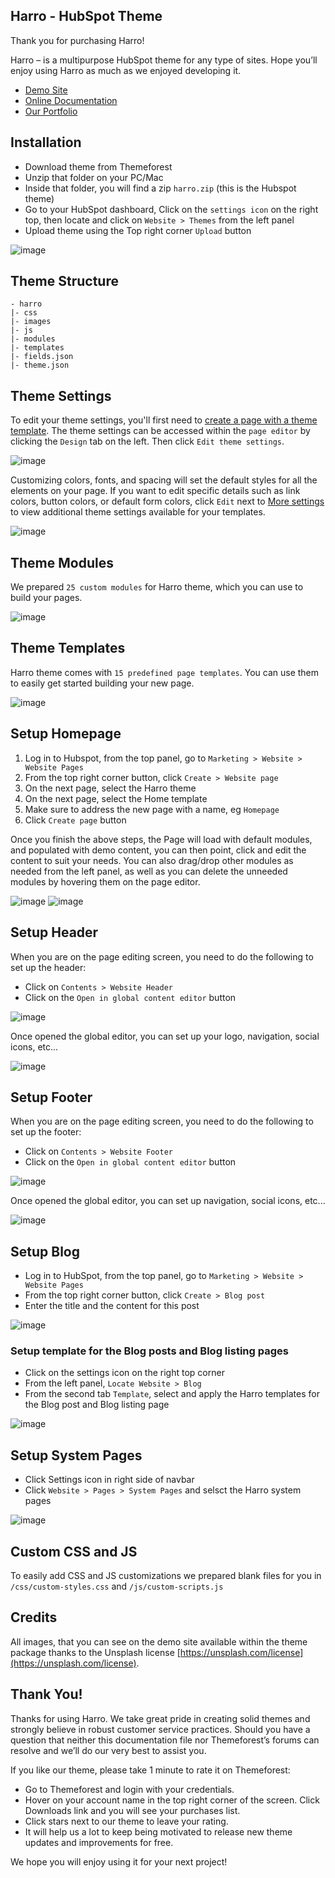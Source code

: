 ## Harro - HubSpot Theme

Thank you for purchasing Harro!

Harro – is a multipurpose HubSpot theme for any type of sites. Hope you’ll enjoy using Harro as much as we enjoyed developing it.

- [Demo Site](https://nkdev-19948095.hs-sites.com/harro)
- [Online Documentation](https://nk-crew.github.io/hs-harro-docs/)
- [Our Portfolio](https://1.envato.market/nk-portfolio)

## Installation

- Download theme from Themeforest
- Unzip that folder on your PC/Mac
- Inside that folder, you will find a zip `harro.zip` (this is the Hubspot theme)
- Go to your HubSpot dashboard, Click on the `settings icon` on the right top, then locate and click on `Website > Themes` from the left panel
- Upload theme using the Top right corner `Upload` button

![image](https://user-images.githubusercontent.com/14810891/122739944-2b618d80-d28c-11eb-9998-6e9948897c49.png)

## Theme Structure

```
- harro
|- css
|- images
|- js
|- modules
|- templates
|- fields.json
|- theme.json
```

## Theme Settings

To edit your theme settings, you'll first need to [create a page with a theme template](https://knowledge.hubspot.com/website-pages/edit-content-in-pages-using-a-website-theme#create-a-new-page). The theme settings can be accessed within the `page editor` by clicking the `Design` tab on the left. Then click `Edit theme settings`.

![image](https://user-images.githubusercontent.com/14810891/122740073-49c78900-d28c-11eb-803c-b96597038e3a.png)

Customizing colors, fonts, and spacing will set the default styles for all the elements on your page. If you want to edit specific details such as link colors, button colors, or default form colors, click `Edit` next to [More settings](https://knowledge.hubspot.com/website-pages/edit-your-global-theme-settings#more-settings) to view additional theme settings available for your templates.

![image](https://user-images.githubusercontent.com/14810891/122740137-5b109580-d28c-11eb-9df2-f776560e0486.png)

## Theme Modules

We prepared `25 custom modules` for Harro theme, which you can use to build your pages.

![image](https://user-images.githubusercontent.com/14810891/122740192-68c61b00-d28c-11eb-9f76-f2ec3712d2bc.png)

## Theme Templates

Harro theme comes with `15 predefined page templates`. You can use them to easily get started building your new page.

![image](https://user-images.githubusercontent.com/14810891/122740536-be9ac300-d28c-11eb-92bf-d780ebb64aa2.png)

## Setup Homepage

1. Log in to Hubspot, from the top panel, go to `Marketing > Website > Website Pages`
2. From the top right corner button, click `Create > Website page`
3. On the next page, select the Harro theme
4. On the next page, select the Home template
5. Make sure to address the new page with a name, eg `Homepage`
6. Click `Create page` button

Once you finish the above steps, the Page will load with default modules, and populated with demo content, you can then point, click and edit the content to suit your needs. You can also drag/drop other modules as needed from the left panel, as well as you can delete the unneeded modules by hovering them on the page editor.

![image](https://user-images.githubusercontent.com/14810891/120103485-75a59200-c158-11eb-8cfd-98e1c2821b0b.png)
![image](https://user-images.githubusercontent.com/14810891/120103519-abe31180-c158-11eb-8fbb-094c9e9688d1.png)

## Setup Header

When you are on the page editing screen, you need to do the following to set up the header:

- Click on `Contents > Website Header`
- Click on the `Open in global content editor` button

![image](https://user-images.githubusercontent.com/14810891/122740657-dbcf9180-d28c-11eb-9ceb-15e869a7354b.png)

Once opened the global editor, you can set up your logo, navigation, social icons, etc...

![image](https://user-images.githubusercontent.com/14810891/122740715-ea1dad80-d28c-11eb-9bcc-391c96871d0b.png)

## Setup Footer

When you are on the page editing screen, you need to do the following to set up the footer:

- Click on `Contents > Website Footer`
- Click on the `Open in global content editor` button

![image](https://user-images.githubusercontent.com/14810891/122740803-028dc800-d28d-11eb-956d-152bc3a4f272.png)

Once opened the global editor, you can set up navigation, social icons, etc...

![image](https://user-images.githubusercontent.com/14810891/122740864-120d1100-d28d-11eb-940e-510ee2e044e4.png)

## Setup Blog

- Log in to HubSpot, from the top panel, go to `Marketing > Website > Website Pages`
- From the top right corner button, click `Create > Blog post`
- Enter the title and the content for this post

![image](https://user-images.githubusercontent.com/14810891/120103941-be5e4a80-c15a-11eb-9325-a7b2ff3cbd0e.png)

### Setup template for the Blog posts and Blog listing pages

- Click on the settings icon on the right top corner
- From the left panel, `Locate Website > Blog`
- From the second tab `Template`, select and apply the Harro templates for the Blog post and Blog listing page

![image](https://user-images.githubusercontent.com/14810891/122741028-3963de00-d28d-11eb-8f66-e31cd6fb60cb.png)

## Setup System Pages

- Click Settings icon in right side of navbar
- Click `Website > Pages > System Pages` and selsct the Harro system pages

![image](https://user-images.githubusercontent.com/14810891/120104290-61639400-c15c-11eb-995f-0a25f9fd9d8b.png)


## Custom CSS and JS

To easily add CSS and JS customizations we prepared blank files for you in `/css/custom-styles.css` and `/js/custom-scripts.js`

## Credits

All images, that you can see on the demo site available within the theme package thanks to the Unsplash license [https://unsplash.com/license](https://unsplash.com/license).

## Thank You!

Thanks for using Harro. We take great pride in creating solid themes and strongly believe in robust customer service practices. Should you have a question that neither this documentation file nor Themeforest’s forums can resolve and we’ll do our very best to assist you.

If you like our theme, please take 1 minute to rate it on Themeforest:

- Go to Themeforest and login with your credentials.
- Hover on your account name in the top right corner of the screen. Click Downloads link and you will see your purchases list.
- Click stars next to our theme to leave your rating.
- It will help us a lot to keep being motivated to release new theme updates and improvements for free.

We hope you will enjoy using it for your next project!
